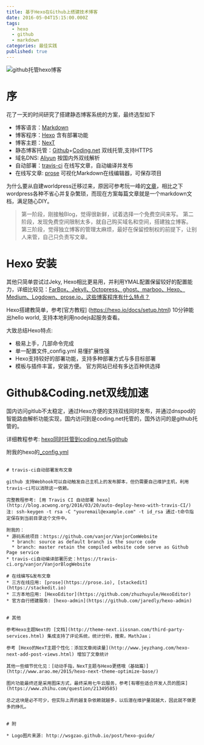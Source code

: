 ```yaml
---
title: 基于Hexo在Github上搭建技术博客
date: 2016-05-04T15:15:00.000Z
tags:
  - hexo
  - github
  - markdown
categories: 最佳实践
published: true
---
```

![github托管hexo博客](http://i.v2ex.co/5bb7J7NT.png)
# 序
花了一天的时间研究了搭建静态博客系统的方案，最终选型如下
* 博客语言：[Markdown](http://wowubuntu.com/markdown/)
* 博客程序：[Hexo](https://hexo.io/) 含有部署功能
* 博客主题：[NexT](http://theme-next.iissnan.com/)
* 静态博客托管：[Github](https://github.com/)+[Coding.net](https://coding.net/) 双线托管,支持HTTPS
* 域名DNS: [Aliyun](https://www.aliyun.cn/) 按国内外双线解析
* 自动部署：[travis-ci](https://travis-ci.org) 在线写文章，自动编译并发布
* 在线写文章: [prose](https://prose.io/)  可视化Markdown在线编辑器，可保存项目
<!--more-->

为什么要从自建worldpress迁移过来，原因可参考阮一峰的[文章](http://www.ruanyifeng.com/blog/2012/08/blogging_with_jekyll.html)，相比之下wordpress各种不省心并复杂繁琐，而现在方案每篇文章就是一个markdown文档，满足随心DIY。

> 第一阶段，刚接触Blog，觉得很新鲜，试着选择一个免费空间来写。
第二阶段，发现免费空间限制太多，就自己购买域名和空间，搭建独立博客。
第三阶段，觉得独立博客的管理太麻烦，最好在保留控制权的前提下，让别人来管，自己只负责写文章。

# Hexo 安装
其他只简单尝试过Jeky,  Hexo相比更易用，并利用YMAL配置保留较好的配置能力，详细比较见：[FarBox、Jekyll、Octopress、ghost、marboo、Hexo、Medium、Logdown、prose.io，这些博客程序有什么特点？](https://www.zhihu.com/question/21981094)

Hexo搭建教简单，参考[官方教程] (https://hexo.io/docs/setup.html) 10分钟能出hello world, 支持本地利用nodejs起服务查看。

大致总结Hexo特点:

* 极易上手，几部命令完成
* 单一配置文件_config.yml 易懂扩展性强
* Hexo支持较好的部署功能，支持多种部署方式与多目标部署
* 模板与插件丰富，安装方便。 官方网站已经有多达百种供选择


# Github&Coding.net双线加速
国内访问gitlub不太稳定，通过Hexo方便的支持双线同时发布，并通过dnspod的智能路由解析功能实现，国内访问到是coding.net托管的，国外访问的是github托管的。

详细教程参考: [hexo同时托管到coding.net与github](https://segmentfault.com/a/1190000004548638)

附我的hexo的[_config.yml](https://github.com/vanjor/VanjorBlogWebsite/blob/source/_config.yml)
```

# travis-ci自动部署发布文章

github 支持Webhook可以自动触发自己主机上的发布脚本，但仍需要自己维护主机，利用travis-ci可以消除这一依赖。

完整教程参考: [用 Travis CI 自动部署 hexo](http://blog.acwong.org/2016/03/20/auto-deploy-hexo-with-travis-CI/)
注: ssh-keygen -t rsa -C "youremail@example.com" -t id_rsa 通过-t命令指定保存到当前目录这个文件中。

附我的：   
* 源码系统项目：https://github.com/vanjor/VanjorComWebsite
  * branch: source as default branch is the source code
  * branch: master retain the compiled website code serve as Github Page service
* travis-ci自动编译部署历史：https://travis-ci.org/vanjor/VanjorBlogWebsite

# 在线编写&发布文章
* 三方在线应用: [prose](https://prose.io), [stackedit](https://stackedit.io)
* 三方本地应用: [HexoEditor](https://github.com/zhuzhuyule/HexoEditor)
* 官方自行搭建服务: [hexo-admin](https://github.com/jaredly/hexo-admin)


# 其他

参考Hexo主题Next的 [文档](http://theme-next.iissnan.com/third-party-services.html) 集成支持了评论系统，统计分析，搜索，MathJax；

参考 [Hexo的NexT主题个性化：添加文章阅读量](http://www.jeyzhang.com/hexo-next-add-post-views.html) 增加了文章统计

其他一些细节优化见：[动动手指，NexT主题与Hexo更搭哦（基础篇）](http://www.arao.me/2015/hexo-next-theme-optimize-base/)

图片功能最终还是采用图床方式，最终采用七牛云服务，参考[有哪些适合开发人员的图床](https://www.zhihu.com/question/21349585)

总之这块是必不可少，但实际上弄的越复杂依赖就越多，以后潜在维护量就越大，因此就不做更多的挣扎。


# 附

* Logo图片来源: http://wsgzao.github.io/post/hexo-guide/
